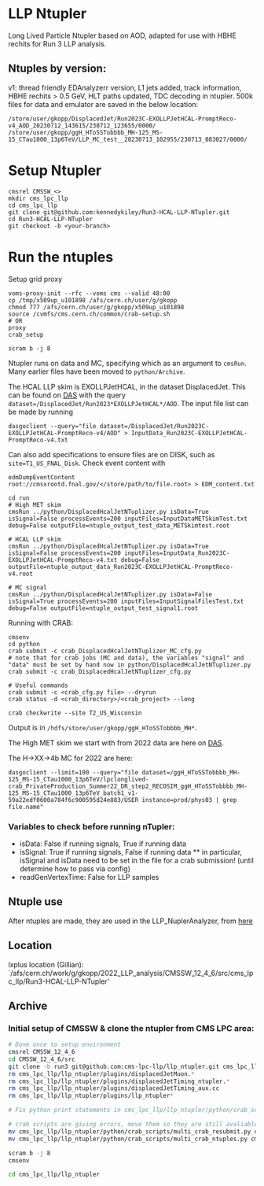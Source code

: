 # LLP Ntupler
Long Lived Particle Ntupler based on AOD, adapted for use with HBHE rechits for Run 3 LLP analysis.

## Ntuples by version:
v1: thread friendly EDAnalyzerr version, L1 jets added, track information, HBHE rechits > 0.5 GeV, HLT paths updated, TDC decoding in ntupler.
500k files for data and emulator are saved in the below location:
```
/store/user/gkopp/DisplacedJet/Run2023C-EXOLLPJetHCAL-PromptReco-v4_AOD_20230712_143615/230712_123655/0000/
/store/user/gkopp/ggH_HToSSTobbbb_MH-125_MS-15_CTau1000_13p6TeV/LLP_MC_test__20230713_102955/230713_083027/0000/
```

# Setup Ntupler
```
cmsrel CMSSW_<>
mkdir cms_lpc_llp
cd cms_lpc_llp
git clone git@github.com:kennedykiley/Run3-HCAL-LLP-NTupler.git
cd Run3-HCAL-LLP-NTupler
git checkout -b <your-branch>
```

# Run the ntuples
Setup grid proxy
```
voms-proxy-init --rfc --voms cms --valid 48:00
cp /tmp/x509up_u101898 /afs/cern.ch/user/g/gkopp
chmod 777 /afs/cern.ch/user/g/gkopp/x509up_u101898
source /cvmfs/cms.cern.ch/common/crab-setup.sh
# OR
proxy
crab_setup

scram b -j 8
```
Ntupler runs on data and MC, specifying which as an argument to `cmsRun`. Many earlier files have been moved to `python/Archive`. 

The HCAL LLP skim is EXOLLPJetHCAL, in the dataset DisplacedJet. This can be found on [DAS](https://cmsweb.cern.ch/das/request?view=list&limit=50&instance=prod%2Fglobal&input=dataset%3D%2FDisplacedJet%2FRun2023*EXOLLPJetHCAL*%2FAOD) with the query `dataset=/DisplacedJet/Run2023*EXOLLPJetHCAL*/AOD`. The input file list can be made by running 
```
dasgoclient --query="file dataset=/DisplacedJet/Run2023C-EXOLLPJetHCAL-PromptReco-v4/AOD" > InputData_Run2023C-EXOLLPJetHCAL-PromptReco-v4.txt
```
Can also add specifications to ensure files are on DISK, such as `site=T1_US_FNAL_Disk`. Check event content with
```
edmDumpEventContent root://cmsxrootd.fnal.gov/</store/path/to/file.root> > EDM_content.txt
```

```
cd run
# High MET skim
cmsRun ../python/DisplacedHcalJetNTuplizer.py isData=True isSignal=False processEvents=200 inputFiles=InputDataMETSkimTest.txt debug=False outputFile=ntuple_output_test_data_METSkimtest.root

# HCAL LLP skim
cmsRun ../python/DisplacedHcalJetNTuplizer.py isData=True isSignal=False processEvents=200 inputFiles=InputData_Run2023C-EXOLLPJetHCAL-PromptReco-v4.txt debug=False outputFile=ntuple_output_data_Run2023C-EXOLLPJetHCAL-PromptReco-v4.root

# MC signal 
cmsRun ../python/DisplacedHcalJetNTuplizer.py isData=False isSignal=True processEvents=200 inputFiles=InputSignalFilesTest.txt debug=False outputFile=ntuple_output_test_signal1.root
```

Running with CRAB:
```
cmsenv
cd python
crab submit -c crab_DisplacedHcalJetNTuplizer_MC_cfg.py 
# note that for crab jobs (MC and data), the variables "signal" and "data" must be set by hand now in python/DisplacedHcalJetNTuplizer.py
crab submit -c crab_DisplacedHcalJetNTuplizer_cfg.py

# Useful commands
crab submit -c <crab_cfg.py file> --dryrun
crab status -d <crab_directory>/<crab_project> --long

crab checkwrite --site T2_US_Wisconsin
```

Output is in `/hdfs/store/user/gkopp/ggH_HToSSTobbbb_MH*`.


The High MET skim we start with from 2022 data are here on [DAS](https://cmsweb.cern.ch/das/request?view=list&limit=50&instance=prod%2Fglobal&input=dataset%3D%2FJetMET%2FRun2022G-EXOHighMET-PromptReco-v1%2FRAW-RECO). 

The H->XX->4b MC for 2022 are here:
```
dasgoclient --limit=100 --query="file dataset=/ggH_HToSSTobbbb_MH-125_MS-15_CTau1000_13p6TeV/lpclonglived-crab_PrivateProduction_Summer22_DR_step2_RECOSIM_ggH_HToSSTobbbb_MH-125_MS-15_CTau1000_13p6TeV_batch1_v1-59a22edf0600a784f6c900595d24e883/USER instance=prod/phys03 | grep file.name"
```

### Variables to check before running nTupler:
* isData: False if running signals, True if running data
* isSignal: True if running signals, False if running data
  ** in particular, isSignal and isData need to be set in the file for a crab submission! (until determine how to pass via config)
* readGenVertexTime: False for LLP samples

## Ntuple use
After ntuples are made, they are used in the LLP_NuplerAnalyzer, from [here](https://github.com/gk199/Run3-HCAL-LLP-Analysis/tree/main)

## Location 

lxplus location (Gillian): `/afs/cern.ch/work/g/gkopp/2022_LLP_analysis/CMSSW_12_4_6/src/cms_lpc_llp/Run3-HCAL-LLP-NTupler'

## Archive

### Initial setup of CMSSW & clone the ntupler from CMS LPC area:
```bash
# Done once to setup environment
cmsrel CMSSW_12_4_6
cd CMSSW_12_4_6/src
git clone -b run3 git@github.com:cms-lpc-llp/llp_ntupler.git cms_lpc_llp/llp_ntupler
rm cms_lpc_llp/llp_ntupler/plugins/displacedJetMuon.*
rm cms_lpc_llp/llp_ntupler/plugins/displacedJetTiming_ntupler.*
rm cms_lpc_llp/llp_ntupler/plugins/displacedJetTiming_aux.cc
rm cms_lpc_llp/llp_ntupler/plugins/llp_ntupler*

# Fix python print statements in cms_lpc_llp/llp_ntupler/python/crab_scripts/multi_crab_ntuples.py and cms_lpc_llp/llp_ntupler/python/crab_scripts/multi_crab_resubmit.py to make compatible with python 3

# crab scripts are giving errors, move them so they are still avaliable for reference:
mv cms_lpc_llp/llp_ntupler/python/crab_scripts/multi_crab_resubmit.py cms_lpc_llp/llp_ntupler/python/crab_scripts/multi_crab_resubmit.py.old
mv cms_lpc_llp/llp_ntupler/python/crab_scripts/multi_crab_ntuples.py cms_lpc_llp/llp_ntupler/python/crab_scripts/multi_crab_ntuples.py.old

scram b -j 8
cmsenv

cd cms_lpc_llp/llp_ntupler
```